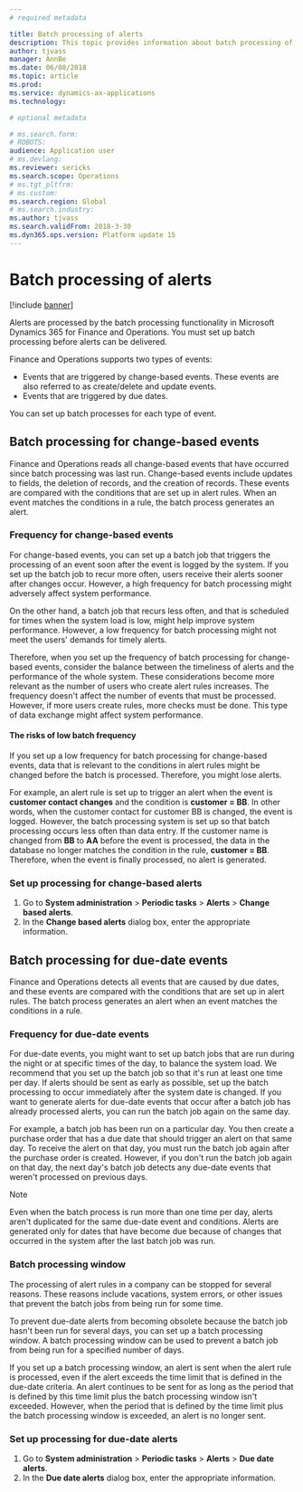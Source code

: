 ```yaml
---
# required metadata

title: Batch processing of alerts
description: This topic provides information about batch processing of alerts in Microsoft Dynamics 365 for Finance and Operations.
author: tjvass
manager: AnnBe
ms.date: 06/08/2018
ms.topic: article
ms.prod: 
ms.service: dynamics-ax-applications
ms.technology: 

# optional metadata

# ms.search.form:
# ROBOTS:
audience: Application user
# ms.devlang: 
ms.reviewer: sericks
ms.search.scope: Operations
# ms.tgt_pltfrm: 
# ms.custom:
ms.search.region: Global
# ms.search.industry:
ms.author: tjvass
ms.search.validFrom: 2018-3-30 
ms.dyn365.ops.version: Platform update 15
---
```


# Batch processing of alerts

[!include [banner](../includes/banner.md)]

Alerts are processed by the batch processing functionality in Microsoft Dynamics 365 for Finance and Operations. You must set up batch processing before alerts can be delivered.

Finance and Operations supports two types of events:

- Events that are triggered by change-based events. These events are also referred to as create/delete and update events.
- Events that are triggered by due dates.

You can set up batch processes for each type of event.
		
## Batch processing for change-based events

Finance and Operations reads all change-based events that have occurred since batch processing was last run. Change-based events include updates to fields, the deletion of records, and the creation of records. These events are compared with the conditions that are set up in alert rules. When an event matches the conditions in a rule, the batch process generates an alert.

### Frequency for change-based events

For change-based events, you can set up a batch job that triggers the processing of an event soon after the event is logged by the system. If you set up the batch job to recur more often, users receive their alerts sooner after changes occur. However, a high frequency for batch processing might adversely affect system performance.

On the other hand, a batch job that recurs less often, and that is scheduled for times when the system load is low, might help improve system performance. However, a low frequency for batch processing might not meet the users' demands for timely alerts.

Therefore, when you set up the frequency of batch processing for change-based events, consider the balance between the timeliness of alerts and the performance of the whole system. These considerations become more relevant as the number of users who create alert rules increases. The frequency doesn't affect the number of events that must be processed. However, if more users create rules, more checks must be done. This type of data exchange might affect system performance.

#### The risks of low batch frequency

If you set up a low frequency for batch processing for change-based events, data that is relevant to the conditions in alert rules might be changed before the batch is processed. Therefore, you might lose alerts.

For example, an alert rule is set up to trigger an alert when the event is **customer contact changes** and the condition is **customer = BB**. In other words, when the customer contact for customer BB is changed, the event is logged. However, the batch processing system is set up so that batch processing occurs less often than data entry. If the customer name is changed from **BB** to **AA** before the event is processed, the data in the database no longer matches the condition in the rule, **customer = BB**. Therefore, when the event is finally processed, no alert is generated.

### Set up processing for change-based alerts

1. Go to **System administration** &gt; **Periodic tasks** &gt; **Alerts** &gt; **Change based alerts**.
2. In the **Change based alerts** dialog box, enter the appropriate information.

## Batch processing for due-date events

Finance and Operations detects all events that are caused by due dates, and these events are compared with the conditions that are set up in alert rules. The batch process generates an alert when an event matches the conditions in a rule.

### Frequency for due-date events

For due-date events, you might want to set up batch jobs that are run during the night or at specific times of the day, to balance the system load. We recommend that you set up the batch job so that it's run at least one time per day. If alerts should be sent as early as possible, set up the batch processing to occur immediately after the system date is changed. If you want to generate alerts for due-date events that occur after a batch job has already processed alerts, you can run the batch job again on the same day.

For example, a batch job has been run on a particular day. You then create a purchase order that has a due date that should trigger an alert on that same day. To receive the alert on that day, you must run the batch job again after the purchase order is created. However, if you don't run the batch job again on that day, the next day's batch job detects any due-date events that weren't processed on previous days.

> [!NOTE]
> Even when the batch process is run more than one time per day, alerts aren't duplicated for the same due-date event and conditions. Alerts are generated only for dates that have become due because of changes that occurred in the system after the last batch job was run.

### Batch processing window

The processing of alert rules in a company can be stopped for several reasons. These reasons include vacations, system errors, or other issues that prevent the batch jobs from being run for some time.

To prevent due-date alerts from becoming obsolete because the batch job hasn't been run for several days, you can set up a batch processing window. A batch processing window can be used to prevent a batch job from being run for a specified number of days.

If you set up a batch processing window, an alert is sent when the alert rule is processed, even if the alert exceeds the time limit that is defined in the due-date criteria. An alert continues to be sent for as long as the period that is defined by this time limit plus the batch processing window isn't exceeded. However, when the period that is defined by the time limit plus the batch processing window is exceeded, an alert is no longer sent.

### Set up processing for due-date alerts

1. Go to **System administration** &gt; **Periodic tasks** &gt; **Alerts** &gt; **Due date alerts**.
2. In the **Due date alerts** dialog box, enter the appropriate information.
